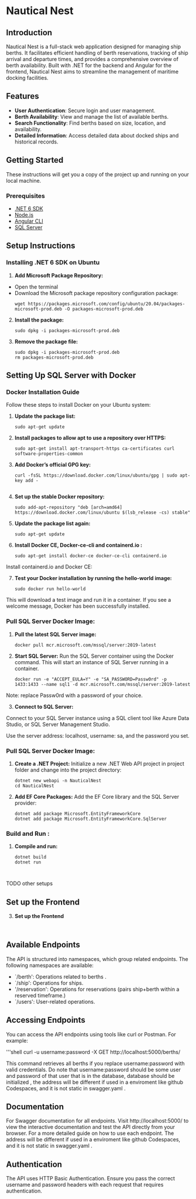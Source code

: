 # Nautical Nest

## Introduction
Nautical Nest is a full-stack web application designed for managing ship berths. It facilitates efficient handling of berth reservations, tracking of ship arrival and departure times, and provides a comprehensive overview of berth availability. Built with .NET for the backend and Angular for the frontend, Nautical Nest aims to streamline the management of maritime docking facilities.

## Features

- **User Authentication**: Secure login and user management.
- **Berth Availability**: View and manage the list of available berths.
- **Search Functionality**: Find berths based on size, location, and availability.
- **Detailed Information**: Access detailed data about docked ships and historical records.

## Getting Started

These instructions will get you a copy of the project up and running on your local machine.

### Prerequisites
- [.NET 6 SDK](https://dotnet.microsoft.com/download)
- [Node.js](https://nodejs.org/)
- [Angular CLI](https://angular.io/cli)
- [SQL Server](https://www.microsoft.com/en-us/sql-server/sql-server-downloads)

## Setup Instructions


### Installing .NET 6 SDK on Ubuntu

1. **Add Microsoft Package Repository:**
- Open the terminal
- Download the Microsoft package repository configuration package:
   ```shell
   wget https://packages.microsoft.com/config/ubuntu/20.04/packages-microsoft-prod.deb -O packages-microsoft-prod.deb

2. **Install the package:**

   ```shell
   sudo dpkg -i packages-microsoft-prod.deb

3. **Remove the package file:**
   ```shell
   sudo dpkg -i packages-microsoft-prod.deb
   rm packages-microsoft-prod.deb

## Setting Up SQL Server with Docker

### Docker Installation Guide
Follow these steps to install Docker on your Ubuntu system:

1. **Update the package list:**

   ```shell
   sudo apt-get update

2. **Install packages to allow apt to use a repository over HTTPS:**

   ```shell
   sudo apt-get install apt-transport-https ca-certificates curl software-properties-common

3. **Add Docker’s official GPG key:**

   ```shell
   curl -fsSL https://download.docker.com/linux/ubuntu/gpg | sudo apt-key add -


4. **Set up the stable Docker repository:**

   ```shell
   sudo add-apt-repository "deb [arch=amd64] https://download.docker.com/linux/ubuntu $(lsb_release -cs) stable"

5. **Update the package list again:**

   ```shell
   sudo apt-get update

6. **Install Docker CE, Docker-ce-cli and containerd.io :**

   ```shell
   sudo apt-get install docker-ce docker-ce-cli containerd.io

Install containerd.io and Docker CE:

7. **Test your Docker installation by running the hello-world image:**
   ```shell
   sudo docker run hello-world

This will download a test image and run it in a container. If you see a welcome message, Docker has been successfully installed.

### Pull SQL Server Docker Image:

1. **Pull the latest SQL Server image:**

   ```shell
   docker pull mcr.microsoft.com/mssql/server:2019-latest

2. **Start SQL Server:**
Run the SQL Server container using the Docker command. This will start an instance of SQL Server running in a container.
   ```shell
   docker run -e "ACCEPT_EULA=Y" -e "SA_PASSWORD=Passw0rd" -p 1433:1433 --name sql1 -d mcr.microsoft.com/mssql/server:2019-latest

Note: replace Passw0rd with a password of your choice.

3. **Connect to SQL Server:**

Connect to your SQL Server instance using a SQL client tool like 
Azure Data Studio, 
or SQL Server Management Studio. 

Use the server address:    localhost, 
               username:   sa, 
               and the password you set.

### Pull SQL Server Docker Image:

1. **Create a .NET Project:**
Initialize a new .NET Web API project in project folder and change into the project directory:
   ```shell
   dotnet new webapi -n NauticalNest
   cd NauticalNest

2. **Add EF Core Packages:**
Add the EF Core library and the SQL Server provider:
   ```shell
   dotnet add package Microsoft.EntityFrameworkCore
   dotnet add package Microsoft.EntityFrameworkCore.SqlServer

### Build and Run :
1. **Compile and run:**

   ```shell
   dotnet build
   dotnet run

 
TODO other setups 
   

## Set up the Frontend

3. **Set up the Frontend**
   ```shell
   

## Available Endpoints
The API is structured into namespaces, which group related endpoints. The following namespaces are available:


- `/berth': Operations related to berths .
- `/ship': Operations for ships.
- '/reservation': Operations for reservations (pairs ship+berth within a reserved timeframe.)
- `/users': User-related operations.

## Accessing Endpoints
You can access the API endpoints using tools like curl or Postman. For example:

   '''shell
   curl -u username:password -X GET http://localhost:5000/berths/ 


This command retrieves all berths if you replace username:password with valid credentials.
Do note that username:password should be some user and password of that user that is in the database,
database should be initialized ,
the address will be different if used in a enviroment like github Codespaces, and it is not static in swagger.yaml .


## Documentation
For Swagger documentation for all endpoints. Visit http://localhost:5000/ to view the interactive documentation and test the API directly from your browser.
For a more detailed guide on how to use each endpoint.
The address will be different if used in a enviroment like github Codespaces, and it is not static in swagger.yaml .

## Authentication
The API uses HTTP Basic Authentication. Ensure you pass the correct username and password headers with each request that requires authentication.
